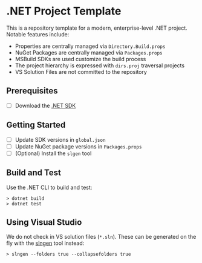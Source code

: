 # .NET Project Template

This is a repository template for a modern, enterprise-level .NET project.  Notable features include:
- Properties are centrally managed via `Directory.Build.props`
- NuGet Packages are centrally managed via `Packages.props`
- MSBuild SDKs are used customize the build process
- The project hierarchy is expressed with `dirs.proj` traversal projects
- VS Solution Files are not committed to the repository
## Prerequisites

- [ ] Download the [.NET SDK](https://dotnet.microsoft.com/en-us/download)

## Getting Started

- [ ] Update SDK versions in `global.json`
- [ ] Update NuGet package versions in `Packages.props`
- [ ] (Optional) Install the `slgen` tool

## Build and Test

Use the .NET CLI to build and test:

```
> dotnet build
> dotnet test
```

## Using Visual Studio

We do not check in VS solution files (`*.sln`). These can be generated on the fly with the [slngen](https://github.com/microsoft/SlnGen#getting-started---net-core-global-tool-recommended) tool instead:

```
> slngen --folders true --collapsefolders true
```
